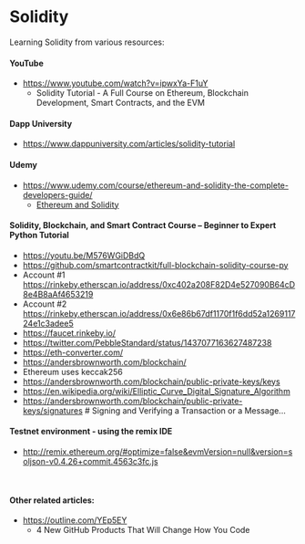 # Solidity
Learning Solidity from various resources:

#### YouTube
- https://www.youtube.com/watch?v=ipwxYa-F1uY
  - Solidity Tutorial - A Full Course on Ethereum, Blockchain Development, Smart Contracts, and the EVM
#### Dapp University
- https://www.dappuniversity.com/articles/solidity-tutorial
#### Udemy
- https://www.udemy.com/course/ethereum-and-solidity-the-complete-developers-guide/
  - [Ethereum and Solidity](https://github.com/Quackers71/solidity/tree/develop/ethereum-udemy)

#### Solidity, Blockchain, and Smart Contract Course – Beginner to Expert Python Tutorial
- https://youtu.be/M576WGiDBdQ
- https://github.com/smartcontractkit/full-blockchain-solidity-course-py
- Account #1 https://rinkeby.etherscan.io/address/0xc402a208F82D4e527090B64cD8e4B8aAf4653219
- Account #2 https://rinkeby.etherscan.io/address/0x6e86b67df1170f1f6dd52a126911724e1c3adee5
- https://faucet.rinkeby.io/
- https://twitter.com/PebbleStandard/status/1437077163627487238
- https://eth-converter.com/
- https://andersbrownworth.com/blockchain/
- Ethereum uses keccak256
- https://andersbrownworth.com/blockchain/public-private-keys/keys
- https://en.wikipedia.org/wiki/Elliptic_Curve_Digital_Signature_Algorithm
- https://andersbrownworth.com/blockchain/public-private-keys/signatures # Signing and Verifying a Transaction or a Message...

#### Testnet environment - using the remix IDE
- http://remix.ethereum.org/#optimize=false&evmVersion=null&version=soljson-v0.4.26+commit.4563c3fc.js

<br />

#### Other related articles:

- https://outline.com/YEp5EY
  - 4 New GitHub Products That Will Change How You Code
  
